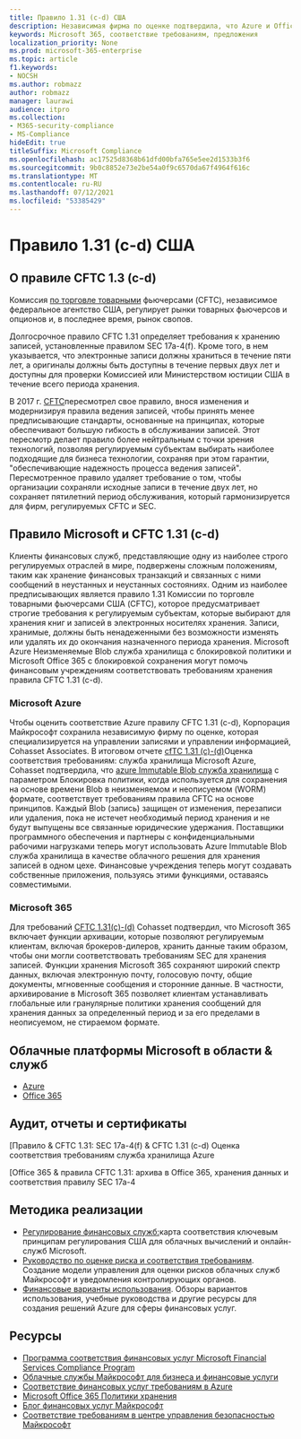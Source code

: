 ```yaml
---
title: Правило 1.31 (c-d) США
description: Независимая фирма по оценке подтвердила, что Azure и Office 365 могут помочь финансовым фирмам соответствовать требованиям к хранению записей CFTC 1.31 и неоменяемым требованиям к хранению.
keywords: Microsoft 365, соответствие требованиям, предложения
localization_priority: None
ms.prod: microsoft-365-enterprise
ms.topic: article
f1.keywords:
- NOCSH
ms.author: robmazz
author: robmazz
manager: laurawi
audience: itpro
ms.collection:
- M365-security-compliance
- MS-Compliance
hideEdit: true
titleSuffix: Microsoft Compliance
ms.openlocfilehash: ac17525d8368b61dfd00bfa765e5ee2d1533b3f6
ms.sourcegitcommit: 9b0c8852e73e2be54a0f9c6570da67f4964f616c
ms.translationtype: MT
ms.contentlocale: ru-RU
ms.lasthandoff: 07/12/2021
ms.locfileid: "53385429"
---
```

# <a name="commodity-futures-trading-commission-cftc-rule-131c-d-united-states"></a>Правило 1.31 (c-d) США

## <a name="about-cftc-rule-13c-d"></a>О правиле CFTC 1.3 (c-d)

Комиссия [по торговле товарными](https://www.cftc.gov/) фьючерсами (CFTC), независимое федеральное агентство США, регулирует рынки товарных фьючерсов и опционов и, в последнее время, рынок свопов.  
  
Долгосрочное правило CFTC 1.31 определяет требования к хранению записей, установленные правилом SEC 17a-4(f). Кроме того, в нем указывается, что электронные записи должны храниться в течение пяти лет, а оригиналы должны быть доступны в течение первых двух лет и доступны для проверки Комиссией или Министерством юстиции США в течение всего периода хранения.  
  
В 2017 г. [CFTC](https://www.cftc.gov/sites/default/files/idc/groups/public/@lrfederalregister/documents/file/2017-11014a.pdf)пересмотрел свое правило, внося изменения и модернизируя правила ведения записей, чтобы принять менее предписывающие стандарты, основанные на принципах, которые обеспечивают большую гибкость в обслуживании записей. Этот пересмотр делает правило более нейтральным с точки зрения технологий, позволяя регулируемым субъектам выбирать наиболее подходящие для бизнеса технологии, сохраняя при этом гарантии, "обеспечивающие надежность процесса ведения записей". Пересмотренное правило удаляет требование о том, чтобы организации сохраняли исходные записи в течение двух лет, но сохраняет пятилетний период обслуживания, который гармонизируется для фирм, регулируемых CFTC и SEC.

## <a name="microsoft-and-cftc-rule-131c-d"></a>Правило Microsoft и CFTC 1.31 (c-d)

Клиенты финансовых служб, представляющие одну из наиболее строго регулируемых отраслей в мире, подвержены сложным положениям, таким как хранение финансовых транзакций и связанных с ними сообщений в неустанных и неустанных состояниях. Одним из наиболее предписывающих является правило 1.31 Комиссии по торговле товарными фьючерсами США (CFTC), которое предусматривает строгие требования к регулируемым субъектам, которые выбирают для хранения книг и записей в электронных носителях хранения. Записи, хранимые, должны быть ненадеженными без возможности изменять или удалять их до окончания назначенного периода хранения. Microsoft Azure Неизменяемые Blob служба хранилища с блокировкой политики и Microsoft Office 365 с блокировкой сохранения могут помочь финансовым учреждениям соответствовать требованиям хранения правила CFTC 1.31 (c-d).

### <a name="microsoft-azure"></a>Microsoft Azure

Чтобы оценить соответствие Azure правилу CFTC 1.31 (c-d), Корпорация Майкрософт сохранила независимую фирму по оценке, которая специализируется на управлении записями и управлении информацией, Cohasset Associates. В итоговом отчете [cfTC 1.31 (c)-(d)](https://servicetrust.microsoft.com/ViewPage/MSComplianceGuide?command=Download&downloadType=Document&downloadId=19b08fd4-d276-43e8-9461-715981d0ea20&docTab=4ce99610-c9c0-11e7-8c2c-f908a777fa4d_GRC_Assessment_Reports)Оценка соответствия требованиям: служба хранилища Microsoft Azure, Cohasset подтвердила, что [azure Immutable Blob служба хранилища](/azure/storage/blobs/storage-blob-immutable-storage) с параметром Блокировка политики, когда используется для сохранения на основе времени Blob в неизменяемом и неописуемом (WORM) формате, соответствует требованиям правила CFTC на основе принципов. Каждый Blob (запись) защищен от изменения, перезаписи или удаления, пока не истечет необходимый период хранения и не будут выпущены все связанные юридические удержания. Поставщики программного обеспечения и партнеры с конфиденциальными рабочими нагрузками теперь могут использовать Azure Immutable Blob служба хранилища в качестве облачного решения для хранения записей в одном цехе. Финансовые учреждения теперь могут создавать собственные приложения, пользуясь этими функциями, оставаясь совместимыми.

### <a name="microsoft-365"></a>Microsoft 365

Для требований [CFTC 1.31(c)-(d)](/microsoft-365/compliance/retention-regulatory-requirements#sec-17a-4f-finra-4511c-and-cftc-131c-d) Cohasset подтвердил, что Microsoft 365 включает функции архивации, которые позволяют регулируемым клиентам, включая брокеров-дилеров, хранить данные таким образом, чтобы они могли соответствовать требованиям SEC для хранения записей. Функции хранения Microsoft 365 сохраняют широкий спектр данных, включая электронную почту, голосовую почту, общие документы, мгновенные сообщения и сторонние данные. В частности, архивирование в Microsoft 365 позволяет клиентам устанавливать глобальные или гранулярные политики хранения сообщений для хранения данных за определенный период и за его пределами в неописуемом, не стираемом формате.

## <a name="microsoft-in-scope-cloud-platforms--services"></a>Облачные платформы Microsoft в области & служб

- [Azure](https://aka.ms/AzureCompliance)
- [Office 365](https://aka.ms/o365-compliance-framework)

## <a name="audits-reports-and-certificates"></a>Аудит, отчеты и сертификаты

[Правило & CFTC 1.31: SEC 17a-4(f) & CFTC 1.31 (c-d) Оценка соответствия требованиям служба хранилища Azure

[Office 365 & правила CFTC 1.31: архива в Office 365, хранения данных и соответствия правилу SEC 17a-4

## <a name="how-to-implement"></a>Методика реализации

- [Регулирование финансовых служб:](https://servicetrust.microsoft.com/ViewPage/TrustDocuments?command=Download&downloadType=Document&downloadId=5b483567-00b0-4d86-96ae-ee887dadb61c&docTab=6d000410-c9e9-11e7-9a91-892aae8839ad_Compliance_Guides)карта соответствия ключевым принципам регулирования США для облачных вычислений и онлайн-служб Microsoft.
- [Руководство по оценке риска и соответствия требованиям](https://aka.ms/RiskGovernanceGuide). Создание модели управления для оценки рисков облачных служб Майкрософт и уведомления контролирующих органов.
- [Финансовые варианты использования](/azure/industry/financial/). Обзоры вариантов использования, учебные руководства и другие ресурсы для создания решений Azure для сферы финансовых услуг.

## <a name="resources"></a>Ресурсы

- [Программа соответствия финансовых услуг Microsoft Financial Services Compliance Program](https://aka.ms/FSCP-Print)
- [Облачные службы Майкрософт для бизнеса и финансовые услуги](https://www.microsoft.com/trustcenter/cloudservices/financialservices)
- [Соответствие финансовых услуг требованиям в Azure](https://azure.microsoft.com/resources/videos/azurecon-2015-financial-services-compliance-in-azure/)
- [Microsoft Office 365 Политики хранения](/office365/securitycompliance/retention-policies)
- [Блог финансовых услуг Майкрософт](https://techcommunity.microsoft.com/t5/Financial-Services-Blog/bg-p/FinancialServicesBlog)
- [Соответствие требованиям в центре управления безопасностью Майкрософт](https://www.microsoft.com/trust-center/compliance/compliance-overview)
